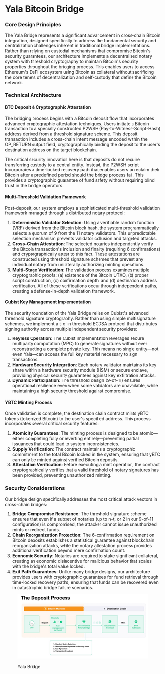 # Yala Bitcoin Bridge

### Core Design Principles

The Yala Bridge represents a significant advancement in cross-chain Bitcoin integration, designed specifically to address the fundamental security and centralization challenges inherent in traditional bridge implementations. Rather than relying on custodial mechanisms that compromise Bitcoin's security guarantees, our architecture implements a decentralized notary system with threshold cryptography to maintain Bitcoin's security properties throughout the bridging process. This enables users to access Ethereum's DeFi ecosystem using Bitcoin as collateral without sacrificing the core tenets of decentralization and self-custody that define the Bitcoin network.

### Technical Architecture

#### BTC Deposit & Cryptographic Attestation

The bridging process begins with a Bitcoin deposit flow that incorporates advanced cryptographic attestation techniques. Users initiate a Bitcoin transaction to a specially constructed P2WSH (Pay-to-Witness-Script-Hash) address derived from a threshold signature scheme. This deposit transaction includes a cross-chain intent message encoded within the OP\_RETURN output field, cryptographically binding the deposit to the user's destination address on the target blockchain.

The critical security innovation here is that deposits do not require transferring custody to a central entity. Instead, the P2WSH script incorporates a time-locked recovery path that enables users to reclaim their Bitcoin after a predefined period should the bridge process fail. This provides a cryptographic guarantee of fund safety without requiring blind trust in the bridge operators.

#### Multi-Threshold Validation Framework

Post-deposit, our system employs a sophisticated multi-threshold validation framework managed through a distributed notary protocol:

1. **Deterministic Validator Selection**: Using a verifiable random function (VRF) derived from the Bitcoin block hash, the system programmatically selects a quorum of 9 from the 11 notary validators. This unpredictable selection mechanism prevents validator collusion and targeted attacks.
2. **Cross-Chain Attestation**: The selected notaries independently verify the Bitcoin transaction's inclusion and finality (requiring 6 confirmations) and cryptographically attest to this fact. These attestations are constructed using threshold signature schemes that prevent any individual notary from unilaterally authorizing minting operations.
3. **Multi-Stage Verification**: The validation process examines multiple cryptographic proofs: (a) existence of the Bitcoin UTXO, (b) proper script construction, (c) confirmation depth, and (d) destination address verification. All of these verifications occur through independent paths, creating a defense-in-depth validation framework.

#### Cubist Key Management Implementation

The security foundation of the Yala Bridge relies on Cubist's advanced threshold signature cryptography. Rather than using simple multisignature schemes, we implement a t-of-n threshold ECDSA protocol that distributes signing authority across multiple independent security providers:

1. **Keyless Operation**: The Cubist implementation leverages secure multiparty computation (MPC) to generate signatures without ever reconstructing a complete private key. This means no single entity—not even Yala—can access the full key material necessary to sign transactions.
2. **Hardware Security Integration**: Each notary validator maintains its key share within a hardware security module (HSM) or secure enclave, providing physical security guarantees against key exfiltration attacks.
3. **Dynamic Participation**: The threshold design (9-of-11) ensures operational resilience even when some validators are unavailable, while maintaining a high security threshold against compromise.

#### YBTC Minting Process

Once validation is complete, the destination chain contract mints yBTC tokens (tokenized Bitcoin) to the user's specified address. This process incorporates several critical security features:

1. **Atomicity Guarantees**: The minting process is designed to be atomic—either completing fully or reverting entirely—preventing partial issuances that could lead to system inconsistencies.
2. **Supply Verification**: The contract maintains a cryptographic commitment to the total Bitcoin locked in the system, ensuring that yBTC can only be minted against verified Bitcoin deposits.
3. **Attestation Verification**: Before executing a mint operation, the contract cryptographically verifies that a valid threshold of notary signatures has been provided, preventing unauthorized minting.

### Security Considerations

Our bridge design specifically addresses the most critical attack vectors in cross-chain bridges:

1. **Bridge Compromise Resistance**: The threshold signature scheme ensures that even if a subset of notaries (up to n-t, or 2 in our 9-of-11 configuration) is compromised, the attacker cannot issue unauthorized mints or redirect funds.
2. **Chain Reorganization Protection**: The 6-confirmation requirement on Bitcoin deposits establishes a statistical guarantee against blockchain reorganization attacks, while the notary attestation process provides additional verification beyond mere confirmation count.
3. **Economic Security**: Notaries are required to stake significant collateral, creating an economic disincentive for malicious behavior that scales with the bridge's total value locked.
4. **Exit Path Guarantees**: Unlike many bridge designs, our architecture provides users with cryptographic guarantees for fund retrieval through time-locked recovery paths, ensuring that funds can be recovered even in catastrophic bridge failure scenarios.

<figure><img src="../.gitbook/assets/photo_2025-02-20_21-05-28.jpg" alt=""><figcaption><p>Yala Bridge</p></figcaption></figure>

## &#x20;<a href="#docs-internal-guid-02f631fd-7fff-5dec-2290-208e673b7e39" id="docs-internal-guid-02f631fd-7fff-5dec-2290-208e673b7e39"></a>
